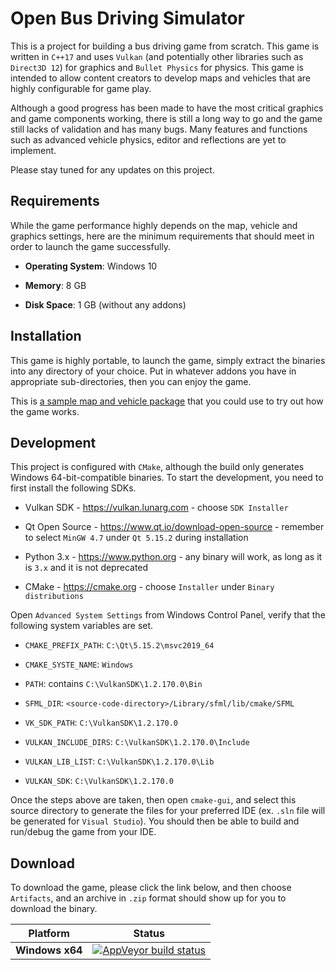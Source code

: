 # Open Bus Driving Simulator #

This is a project for building a bus driving game from scratch. This game is written in `C++17` and uses `Vulkan` (and potentially other libraries such as `Direct3D 12`) for graphics and `Bullet Physics` for physics. This game is intended to allow content creators to develop maps and vehicles that are highly configurable for game play.

Although a good progress has been made to have the most critical graphics and game components working, there is still a long way to go and the game still lacks of validation and has many bugs. Many features and functions such as advanced vehicle physics, editor and reflections are yet to implement.

Please stay tuned for any updates on this project.

## Requirements

While the game performance highly depends on the map, vehicle and graphics settings, here are the minimum requirements that should meet in order to launch the game successfully.

* **Operating System**: Windows 10

* **Memory**: 8 GB

* **Disk Space**: 1 GB (without any addons)

## Installation

This game is highly portable, to launch the game, simply extract the binaries into any directory of your choice. Put in whatever addons you have in appropriate sub-directories, then you can enjoy the game.

This is [a sample map and vehicle package](https://1drv.ms/u/s!AjxD9FDQGclqlrNF5E0lRrs11Yu9tQ?e=gb2Ege) that you could use to try out how the game works.

## Development

This project is configured with `CMake`, although the build only generates Windows 64-bit-compatible binaries. To start the development, you need to first install the following SDKs.
* Vulkan SDK - https://vulkan.lunarg.com - choose `SDK Installer`

* Qt Open Source - https://www.qt.io/download-open-source - remember to select `MinGW 4.7` under `Qt 5.15.2` during installation

* Python 3.x - https://www.python.org - any binary will work, as long as it is `3.x` and it is not deprecated

* CMake - https://cmake.org - choose `Installer` under `Binary distributions`

Open `Advanced System Settings` from Windows Control Panel, verify that the following system variables are set.
* `CMAKE_PREFIX_PATH`: `C:\Qt\5.15.2\msvc2019_64`

* `CMAKE_SYSTE_NAME`: `Windows`

* `PATH`: contains `C:\VulkanSDK\1.2.170.0\Bin`

* `SFML_DIR`: `<source-code-directory>/Library/sfml/lib/cmake/SFML`

* `VK_SDK_PATH`: `C:\VulkanSDK\1.2.170.0`

* `VULKAN_INCLUDE_DIRS`: `C:\VulkanSDK\1.2.170.0\Include`

* `VULKAN_LIB_LIST`: `C:\VulkanSDK\1.2.170.0\Lib`

* `VULKAN_SDK`: `C:\VulkanSDK\1.2.170.0`

Once the steps above are taken, then open `cmake-gui`, and select this source directory to generate the files for your preferred IDE (ex. `.sln` file will be generated for `Visual Studio`). You should then be able to build and run/debug the game from your IDE.

## Download

To download the game, please click the link below, and then choose `Artifacts`, and an archive in `.zip` format should show up for you to download the binary.

| Platform | Status |
| -------- | ------ |
| **Windows x64** | [![AppVeyor build status](https://ci.appveyor.com/api/projects/status/bitbucket/taxidriverhk/open-bus-driving-simulator-vulkan?branch=master&svg=true)](https://ci.appveyor.com/project/taxidriverhk/open-bus-driving-simulator-vulkan) |
